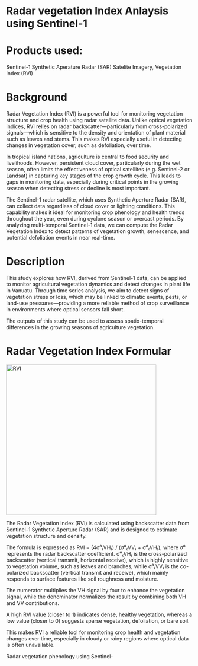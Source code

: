 # Radar vegetation Index Anlaysis using Sentinel-1
# Products used: 
Sentinel-1 Synthetic Aperature Radar (SAR) Satelite Imagery, Vegetation Index (RVI)

# Background
Radar Vegetation Index (RVI) is a powerful tool for monitoring vegetation structure and crop health using radar satellite data. 
Unlike optical vegetation indices, RVI relies on radar backscatter—particularly from cross-polarized signals—which is sensitive to the density and orientation of plant material such as leaves and stems. 
This makes RVI especially useful in detecting changes in vegetation cover, such as defoliation, over time.

In tropical island nations, agriculture is central to food security and livelihoods. 
However, persistent cloud cover, particularly during the wet season, often limits the effectiveness of optical satellites (e.g. Sentinel-2 or Landsat) in capturing key stages of the crop growth cycle. 
This leads to gaps in monitoring data, especially during critical points in the growing season when detecting stress or decline is most important.

The Sentinel-1 radar satellite, which uses Synthetic Aperture Radar (SAR), can collect data regardless of cloud cover or lighting conditions. 
This capability makes it ideal for monitoring crop phenology and health trends throughout the year, even during cyclone season or overcast periods. 
By analyzing multi-temporal Sentinel-1 data, we can compute the Radar Vegetation Index to detect patterns of vegetation growth, senescence, and potential defoliation events in near real-time.

# Description
This study explores how RVI, derived from Sentinel-1 data, can be applied to monitor agricultural vegetation dynamics and detect changes in plant life in Vanuatu. 
Through time series analysis, we aim to detect signs of vegetation stress or loss, which may be linked to climatic events, pests, or land-use pressures—providing a more reliable method of crop surveillance in environments where optical sensors fall short.

The outputs of this study can be used to assess spatio-temporal differences in the growing seasons of agriculture vegetation.

# Radar Vegetation Index Formular
<img width="406" alt="RVI" src="https://github.com/user-attachments/assets/cd565ac7-49ca-4a87-ad05-fa77c3b194d5" />


The Radar Vegetation Index (RVI) is calculated using backscatter data from Sentinel-1 Synthetic Aperture Radar (SAR) and is designed to estimate vegetation structure and density. 

The formula is expressed as RVI = (4σ⁰₍VH₎) / (σ⁰₍VV₎ + σ⁰₍VH₎), where σ⁰ represents the radar backscatter coefficient. σ⁰₍VH₎ is the cross-polarized backscatter (vertical transmit, horizontal receive), which is highly sensitive to vegetation volume, such as leaves and branches, while σ⁰₍VV₎ is the co-polarized backscatter (vertical transmit and receive), which mainly responds to surface features like soil roughness and moisture. 

The numerator multiplies the VH signal by four to enhance the vegetation signal, while the denominator normalizes the result by combining both VH and VV contributions. 

A high RVI value (closer to 1) indicates dense, healthy vegetation, whereas a low value (closer to 0) suggests sparse vegetation, defoliation, or bare soil. 

This makes RVI a reliable tool for monitoring crop health and vegetation changes over time, especially in cloudy or rainy regions where optical data is often unavailable. 

Radar vegetation phenology using Sentinel-
